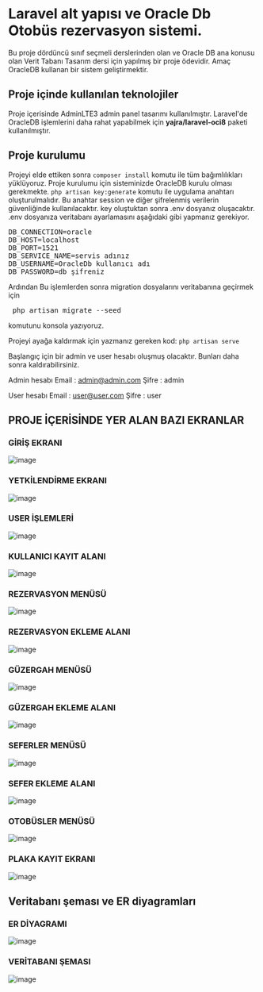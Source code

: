 # Laravel alt yapısı ve Oracle Db Otobüs rezervasyon sistemi.

Bu proje dördüncü sınıf seçmeli derslerinden olan ve Oracle DB ana konusu olan Verit Tabanı Tasarım dersi için yapılmış bir proje ödevidir.
Amaç OracleDB kullanan bir sistem geliştirmektir.

## Proje içinde kullanılan teknolojiler

Proje içerisinde AdminLTE3 admin panel tasarımı kullanılmıştır.
Laravel'de OracleDB işlemlerini daha rahat yapabilmek için **yajra/laravel-oci8** paketi kullanılmıştır.

## Proje kurulumu 
Projeyi elde ettiken sonra `composer install` komutu ile tüm bağımlılıkları yüklüyoruz.
Proje kurulumu için sisteminizde OracleDB kurulu olması gerekmekte.
`php artisan key:generate` komutu ile uygulama anahtarı oluşturulmalıdır.
Bu anahtar session ve diğer şifrelenmiş verilerin güvenliğinde kullanılacaktır.
key oluştuktan sonra .env dosyanız oluşacaktır.
.env dosyanıza veritabanı ayarlamasını aşağıdaki gibi yapmanız gerekiyor.

<pre>
DB_CONNECTION=oracle
DB_HOST=localhost
DB_PORT=1521
DB_SERVICE_NAME=servis adınız
DB_USERNAME=OracleDb kullanıcı adı
DB_PASSWORD=db şifreniz
</pre>
Ardından 
Bu işlemlerden sonra migration dosyalarını veritabanına geçirmek için 
<pre> php artisan migrate --seed
</pre> komutunu konsola yazıyoruz.

Projeyi ayağa kaldırmak için yazmanız gereken kod: `php artisan serve`

Başlangıç için bir admin ve user hesabı oluşmuş olacaktır. Bunları daha sonra kaldırabilirsiniz.

Admin hesabı
Email : admin@admin.com
Şifre : admin

User hesabı
Email : user@user.com
Şifre :  user

## PROJE İÇERİSİNDE YER ALAN BAZI EKRANLAR

### GİRİŞ EKRANI
![image](https://user-images.githubusercontent.com/44698680/172005013-850c3d45-cf4e-424a-bb24-197ef58ec027.png)


### YETKİLENDİRME EKRANI
![image](https://user-images.githubusercontent.com/44698680/172005715-5adf59f5-d354-403e-9b45-55f8743fe43a.png)
### USER İŞLEMLERİ
![image](https://user-images.githubusercontent.com/44698680/172005022-cb381acf-3d2e-443d-92da-2db189760286.png)
### KULLANICI KAYIT ALANI
![image](https://user-images.githubusercontent.com/44698680/172005033-c9174b3a-4b08-44d2-aefe-cf51e23ea605.png)
### REZERVASYON MENÜSÜ
![image](https://user-images.githubusercontent.com/44698680/172005816-1a041286-2776-42b3-ba0f-04075476b7e2.png)
### REZERVASYON EKLEME ALANI
![image](https://user-images.githubusercontent.com/44698680/172005879-60da516f-b0cd-40db-b5b7-e4409795a20b.png)
### GÜZERGAH MENÜSÜ
![image](https://user-images.githubusercontent.com/44698680/172005043-cb150cf6-1e1f-49e8-8424-486fef04b056.png)
### GÜZERGAH EKLEME ALANI
![image](https://user-images.githubusercontent.com/44698680/172005046-b1a61b8f-9723-41d5-a42a-bc778f06a88e.png)
### SEFERLER MENÜSÜ
![image](https://user-images.githubusercontent.com/44698680/172005051-1f905ff2-fd46-4685-9c3f-6515edaf5100.png)
### SEFER EKLEME ALANI
![image](https://user-images.githubusercontent.com/44698680/172005053-1af52456-b60e-471f-8b2b-2d7600810502.png)
### OTOBÜSLER MENÜSÜ
![image](https://user-images.githubusercontent.com/44698680/172005030-2a95990f-bc73-4fc0-af2d-6d3f1cc05fcb.png)
### PLAKA KAYIT EKRANI
![image](https://user-images.githubusercontent.com/44698680/172005054-784772e2-16dc-4f80-b9b5-01616b8ff38b.png)

## Veritabanı şeması ve ER diyagramları

### ER DİYAGRAMI
![image](https://user-images.githubusercontent.com/44698680/172005061-d24ded51-4b91-44c2-96f0-f7893b7019fd.png)

### VERİTABANI ŞEMASI
![image](https://user-images.githubusercontent.com/44698680/172005063-3a6af2a0-7822-4b39-b862-3bfa96a3f7a4.png)


